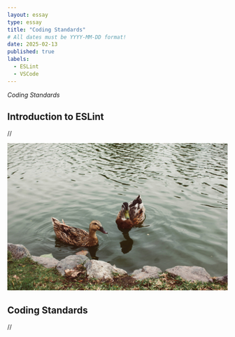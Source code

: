 ```yaml
---
layout: essay
type: essay
title: "Coding Standards"
# All dates must be YYYY-MM-DD format!
date: 2025-02-13
published: true
labels:
  - ESLint
  - VSCode
---
```




*Coding Standards*


## Introduction to ESLint
//

<img width="550px" class="rounded float-start pe-4" src="../img/difficulty/javiera-argandona-aIN3UsyUw18-unsplash.jpg">

## Coding Standards
//
